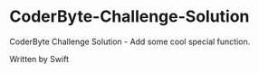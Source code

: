 # CoderByte-Challenge-Solution
CoderByte Challenge Solution - Add some cool special function.


Written by Swift
